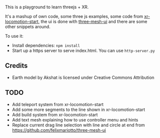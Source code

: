 This is a playground to learn threejs + XR.

It's a mashup of own code, some three js examples, some code from [xr-locomotion-start](https://github.com/SamsungInternet/xr-locomotion-starter), the ui is done with [three-mesh-ui](https://github.com/felixmariotto/three-mesh-ui) and there are some other snippets around.


To use it:

- Install dependencies: `npm install`
- Start up a https server to serve index.html. You can use `http-server.py`


## Credits
- Earth model by Akshat is licensed under Creative Commons Attribution


## TODO
- Add teleport system from xr-locomotion-start
- Add some more segments to the line shown in xr-locomotion-start
- Add build system from xr-locomotion-start
- Add text mesh explaining how to use controller menu and hints
- Replace current drag line selection with line and circle at end from https://github.com/felixmariotto/three-mesh-ui
